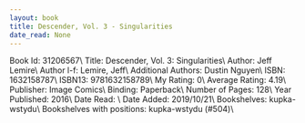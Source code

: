 ```yaml
---
layout: book
title: Descender, Vol. 3 - Singularities
date_read: None
---
```


Book Id: 31206567\ 
Title: Descender, Vol. 3: Singularities\ 
Author: Jeff Lemire\ 
Author l-f: Lemire, Jeff\ 
Additional Authors: Dustin Nguyen\ 
ISBN: 1632158787\ 
ISBN13: 9781632158789\ 
My Rating: 0\ 
Average Rating: 4.19\ 
Publisher: Image Comics\ 
Binding: Paperback\ 
Number of Pages: 128\ 
Year Published: 2016\ 
Date Read: \ 
Date Added: 2019/10/21\ 
Bookshelves: kupka-wstydu\ 
Bookshelves with positions: kupka-wstydu (#504)\ 

